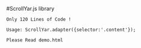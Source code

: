 #ScrollYar.js library
```
Only 120 Lines of Code !

Usage: ScrollYar.adapter({selector:'.content'});

Please Read demo.html

